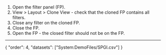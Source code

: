 1. Open the filter panel (FP).
2. View > Layout > Clone View - check that the cloned FP contains all filters.
3. Close any filter on the cloned FP.
4. Close the FP.
5. Open the FP - the closed filter should not be on the FP.

---
{
"order": 4,
"datasets": ["System:DemoFiles/SPGI.csv"]
}
